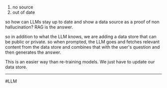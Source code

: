 
1. no source
2. out of date

so how can LLMs stay up to date and show a data source as a proof of non hallucination?
RAG is the answer.

so in addition to what the LLM knows, we are adding a data store that can be public or private. so when prompted, the LLM goes and fetches relevant content from the data store and combines that with the user's question and then generates the answer. 

This is an easier way than re-training models. We just have to update our data store.
___
#LLM 